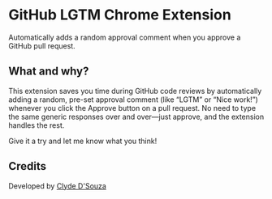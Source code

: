 # GitHub LGTM Chrome Extension

Automatically adds a random approval comment when you approve a GitHub pull request.

## What and why?

This extension saves you time during GitHub code reviews by automatically adding a random, pre-set approval comment (like “LGTM” or “Nice work!”) whenever you click the Approve button on a pull request. No need to type the same generic responses over and over—just approve, and the extension handles the rest.

Give it a try and let me know what you think!

## Credits

Developed by [Clyde D'Souza](https://clydedsouza.net/)
